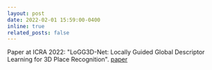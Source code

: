 ```yaml
---
layout: post
date: 2022-02-01 15:59:00-0400
inline: true
related_posts: false
---
```


Paper at ICRA 2022: "LoGG3D-Net: Locally Guided Global Descriptor Learning for 3D Place Recognition". <i class='fas fa-file-alt'></i> [paper](https://arxiv.org/abs/2109.08336)
